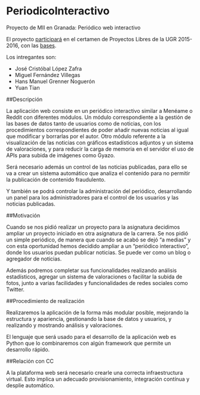 # PeriodicoInteractivo
Proyecto de MII en Granada: Periódico web interactivo

El proyecto [participará](http://imgur.com/Nx9cLxd) en el certamen de Proyectos Libres de la UGR 2015-2016, con las [bases](https://docs.google.com/document/d/16UsdUV_XXuPUh-Imz4PSgh-2ES_YaAJpZ8fNrbTVpMA/edit).


Los intregantes son:

* José Cristóbal López Zafra
* Miguel Fernández Villegas
* Hans Manuel Grenner Noguerón
* Yuan Tian

##Descripción

La aplicación web consiste en un periódico interactivo similar a Menéame o Reddit con diferentes módulos. Un módulo correspondiente a la gestión de las bases de datos tanto de usuarios como de noticias, con los procedimientos correspondientes de poder añadir nuevas noticias al igual que modificar y borrarlas por el autor. Otro módulo referente a la visualización de las noticias con gráficos estadísticos adjuntos y un sistema de valoraciones, y para reducir la carga de memoria en el servidor el uso de APIs para subida de imágenes como Gyazo.

Será necesario además un control de las noticias publicadas, para ello se va a crear un sistema automático que analiza el contenido para no permitir la publicación de contenido fraudulento. 

Y también se podrá controlar la administración del periódico, desarrollando un panel para los administradores para el control de los usuarios y las noticias publicadas.


##Motivación

Cuando se nos pidió realizar un proyecto para la asignatura decidimos ampliar un proyecto iniciado en otra asignatura de la carrera. Se nos pidió un simple periódico, de manera que cuando se acabó se dejó “a medias” y con esta oportunidad hemos decidido ampliar a un “periódico interactivo”, donde los usuarios puedan publicar noticias. Se puede ver como un blog o agregador de noticias.

Además podremos completar sus funcionalidades realizando análisis estadísticos, agregar un sistema de valoraciones o facilitar la subida de fotos, junto a varias facilidades y funcionalidades de redes sociales como Twitter. 


##Procedimiento de realización

Realizaremos la aplicación de la forma más modular posible, mejorando la estructura y apariencia, gestionando la base de datos y usuarios, y realizando y mostrando análisis y valoraciones.

El lenguaje que será usado para el desarrollo de la aplicación web es Python que lo combinaremos con algún framework que permite un desarrollo rápido.

##Relación con CC

A la plataforma web será necesario crearle una correcta infraestructura virtual. Esto implica un adecuado provisionamiento, integración contínua y desplie automático. 

